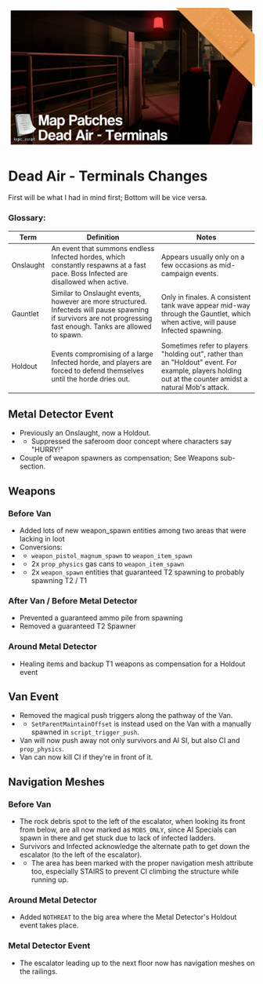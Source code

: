![Add-on's Thumbnail](../resources/xd1.png)
# Dead Air - Terminals Changes
First will be what I had in mind first; Bottom will be vice versa.

### Glossary:
Term | Definition | Notes
---- | ---------- | ----
Onslaught | An event that summons endless Infected hordes, which constantly respawns at a fast pace. Boss Infected are disallowed when active. | Appears usually only on a few occasions as mid-campaign events.
Gauntlet | Similar to Onslaught events, however are more structured. Infecteds will pause spawning if survivors are not progressing fast enough. Tanks are allowed to spawn. | Only in finales. A consistent tank wave appear mid-way through the Gauntlet, which when active, will pause Infected spawning.
Holdout | Events compromising of a large Infected horde, and players are forced to defend themselves until the horde dries out. | Sometimes refer to players "holding out", rather than an "Holdout" event. For example, players holding out at the counter amidst a natural Mob's attack.

## Metal Detector Event
- Previously an Onslaught, now a Holdout.
- - Suppressed the saferoom door concept where characters say "HURRY!"
- Couple of weapon spawners as compensation; See Weapons sub-section.

## Weapons
### Before Van
- Added lots of new weapon_spawn entities among two areas that were lacking in loot  
- Conversions:
- - `weapon_pistol_magnum_spawn` to `weapon_item_spawn`  
- - 2x `prop_physics` gas cans to `weapon_item_spawn`  
- - 2x `weapon_spawn` entities that guaranteed T2 spawning to probably spawning T2 / T1  
### After Van / Before Metal Detector
- Prevented a guaranteed ammo pile from spawning  
- Removed a guaranteed T2 Spawner  
### Around Metal Detector
- Healing items and backup T1 weapons as compensation for a Holdout event  

## Van Event
- Removed the magical push triggers along the pathway of the Van.
- - `SetParentMaintainOffset` is instead used on the Van with a manually spawned in `script_trigger_push`.
- Van will now push away not only survivors and AI SI, but also CI and `prop_physics`.
- Van can now kill CI if they're in front of it.

## Navigation Meshes
### Before Van
- The rock debris spot to the left of the escalator, when looking its front from below, are all now marked as `MOBS_ONLY`, since AI Specials can spawn in there and get stuck due to lack of infected ladders.
- Survivors and Infected acknowledge the alternate path to get down the escalator (to the left of the escalator).
- - The area has been marked with the proper navigation mesh attribute too, especially STAIRS to prevent CI climbing the structure while running up.
### Around Metal Detector
- Added `NOTHREAT` to the big area where the Metal Detector's Holdout event takes place.
### Metal Detector Event
- The escalator leading up to the next floor now has navigation meshes on the railings.
